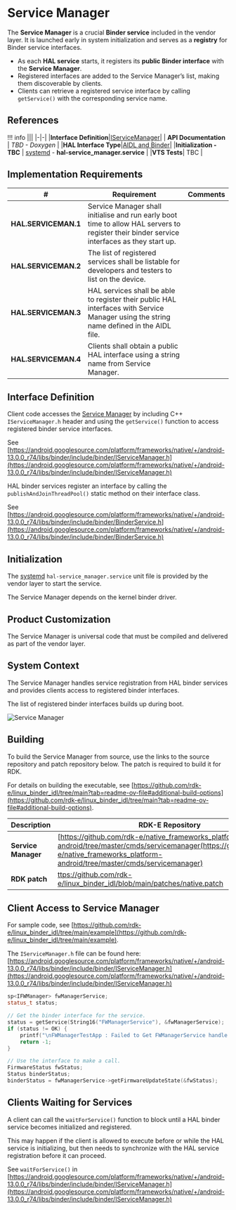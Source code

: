 # Service Manager

The **Service Manager** is a crucial **Binder service** included in the vendor layer. It is launched early in system initialization and serves as a **registry** for Binder service interfaces.

- As each **HAL service** starts, it registers its **public Binder interface** with the **Service Manager**.
- Registered interfaces are added to the Service Manager’s list, making them discoverable by clients.
- Clients can retrieve a registered service interface by calling `getService()` with the corresponding service name.

## References

!!! info
    |||
    |-|-|
    |**Interface Definition**|[IServiceManager](https://android.googlesource.com/platform/frameworks/native/+/android-13.0.0_r74/libs/binder/include/binder/IServiceManager.h)|
    | **API Documentation** | *TBD - Doxygen* |
    |**HAL Interface Type**|[AIDL and Binder](../../../introduction/aidl_and_binder.md)|
    |**Initialization - TBC** | [systemd](../../../vsi/systemd/current/systemd.md) - **hal-service_manager.service** |
    |**VTS Tests**| TBC |

## Implementation Requirements

|#|Requirement | Comments|
|-|------------|---------|
|**HAL.SERVICEMAN.1** |Service Manager shall initialise and run early boot time to allow HAL servers to register their binder service interfaces as they start up.|
|**HAL.SERVICEMAN.2** |The list of registered services shall be listable for developers and testers to list on the device.|
|**HAL.SERVICEMAN.3** |HAL services shall be able to register their public HAL interfaces with Service Manager using the string name defined in the AIDL file.|
|**HAL.SERVICEMAN.4** |Clients shall obtain a public HAL interface using a string name from Service Manager.|

## Interface Definition

Client code accesses the [Service Manager](../../../vsi/service_manager/current/service_manager.md) by including C++ `IServiceManager.h` header and using the `getService()` function to access registered binder service interfaces.

See [https://android.googlesource.com/platform/frameworks/native/+/android-13.0.0_r74/libs/binder/include/binder/IServiceManager.h](https://android.googlesource.com/platform/frameworks/native/+/android-13.0.0_r74/libs/binder/include/binder/IServiceManager.h)

HAL binder services register an interface by calling the `publishAndJoinThreadPool()` static method on their interface class.

See [https://android.googlesource.com/platform/frameworks/native/+/android-13.0.0_r74/libs/binder/include/binder/BinderService.h](https://android.googlesource.com/platform/frameworks/native/+/android-13.0.0_r74/libs/binder/include/binder/BinderService.h)

## Initialization

The [systemd](../../../vsi/systemd/current/systemd.md) `hal-service_manager.service` unit file is provided by the vendor layer to start the service.

The Service Manager depends on the kernel binder driver.

## Product Customization

The Service Manager is universal code that must be compiled and delivered as part of the vendor layer.

## System Context

The Service Manager handles service registration from HAL binder services and provides clients access to registered binder interfaces.

The list of registered binder interfaces builds up during boot.

![Service Manager](./service_manager.png)

## Building

To build the Service Manager from source, use the links to the source repository and patch repository below. The patch is required to build it for RDK.

For details on building the executable, see [https://github.com/rdk-e/linux_binder_idl/tree/main?tab=readme-ov-file#additional-build-options](https://github.com/rdk-e/linux_binder_idl/tree/main?tab=readme-ov-file#additional-build-options).

|Description | RDK-E Repository | Alternate Repository|
|------------|------------------|---------------------|
|**Service Manager** |[https://github.com/rdk-e/native_frameworks_platform-android/tree/master/cmds/servicemanager(https://github.com/rdk-e/native_frameworks_platform-android/tree/master/cmds/servicemanager) | [https://android.googlesource.com/platform/frameworks/native/+/refs/tags/android-13.0.0_r74/cmds/servicemanager/](https://android.googlesource.com/platform/frameworks/native/+/refs/tags/android-13.0.0_r74/cmds/servicemanager/)|
|**RDK patch** |[ttps://github.com/rdk-e/linux_binder_idl/blob/main/patches/native.patch](https://github.com/rdk-e/linux_binder_idl/blob/main/patches/native.patch) | [https://github.com/rdkcentral/linux_binder_idl/blob/main/patches/native.patch)](https://github.com/rdkcentral/linux_binder_idl/blob/main/patches/native.patch)|

## Client Access to Service Manager

For sample code, see [https://github.com/rdk-e/linux_binder_idl/tree/main/example](https://github.com/rdk-e/linux_binder_idl/tree/main/example).

The `IServiceManager.h` file can be found here: [https://android.googlesource.com/platform/frameworks/native/+/android-13.0.0_r74/libs/binder/include/binder/IServiceManager.h](https://android.googlesource.com/platform/frameworks/native/+/android-13.0.0_r74/libs/binder/include/binder/IServiceManager.h)

```cpp
sp<IFWManager> fwManagerService;
status_t status;

// Get the binder interface for the service.
status = getService(String16("FWManagerService"), &fwManagerService);
if (status != OK) {
    printf("\nFWManagerTestApp : Failed to Get FWManagerService handle from ServiceManager : [%s]\n", Status::fromStatusT(status).toString8().c_str());
    return -1;
}

// Use the interface to make a call.
FirmwareStatus fwStatus;
Status binderStatus;
binderStatus = fwManagerService->getFirmwareUpdateState(&fwStatus);
```

## Clients Waiting for Services

A client can call the `waitForService()` function to block until a HAL binder service becomes initialized and registered.

This may happen if the client is allowed to execute before or while the HAL service is initializing, but then needs to synchronize with the HAL service registration before it can proceed.

See `waitForService()` in [https://android.googlesource.com/platform/frameworks/native/+/android-13.0.0_r74/libs/binder/include/binder/IServiceManager.h](https://android.googlesource.com/platform/frameworks/native/+/android-13.0.0_r74/libs/binder/include/binder/IServiceManager.h)

